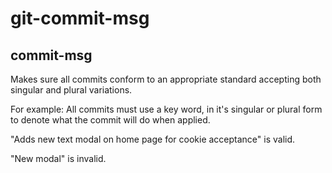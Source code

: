 # git-commit-msg


## commit-msg
Makes sure all commits conform to an appropriate standard accepting both singular and plural variations. 

For example: All commits must use a key word, in it's singular or plural form to denote what the commit will do when applied. 

"Adds new text modal on home page for cookie acceptance" is valid. 

"New modal" is invalid. 
